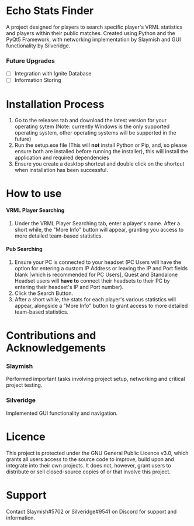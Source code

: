 # Echo Stats Finder
A project designed for players to search specific player's VRML statistics and players within their public matches. Created using Python and the PyQt5 Framework, with networking implementation by Slaymish and GUI functionality by Silveridge.

### Future Upgrades
- [ ] Integration with Ignite Database
- [ ] Information Storing

# Installation Process
1. Go to the releases tab and download the latest version for your operating sytem (Note: currently Windows is the only supported operating system, other operating systems will be supported in the future)
2. Run the setup.exe file (This will **not** install Python or Pip, and, so please ensure both are installed before running the installer), this will install the application and required dependencies
3. Ensure you create a desktop shortcut and double click on the shortcut when installation has been successful.

# How to use
#### VRML Player Searching
1. Under the VRML Player Searching tab, enter a player's name. After a short while, the "More Info" button will appear, granting you access to more detailed team-based statistics.

#### Pub Searching
1. Ensure your PC is connected to your headset (PC Users will have the option for entering a custom IP Address or leaving the IP and Port fields blank [which is recommended for PC Users], Quest and Standalone Headset users will **have to** connect their headsets to their PC by entering their headset's IP and Port number).
2. Click the Search Button.
3. After a short while, the stats for each player's various statistics will appear, alongside a "More Info" button to grant access to more detailed team-based statistics.

# Contributions and Acknowledgements
### Slaymish
Performed important tasks involving project setup, networking and critical project testing.

### Silveridge
Implemented GUI functionality and navigation.

# Licence
This project is protected under the GNU General Public Licence v3.0, which grants all users access to the source code to improve, build upon and integrate into their own projects. It does not, however, grant users to distribute or sell closed-source copies of or that involve this project.

# Support
Contact Slaymish#5702 or Silveridge#9541 on Discord for support and information.
